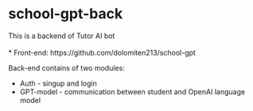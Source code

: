 # school-gpt-back

</hr>
This is a backend of Tutor AI bot
<br>
<br>
* Front-end: https://github.com/dolomiten213/school-gpt

Back-end contains of two modules:
* Auth - singup and login
* GPT-model - communication between student and OpenAI language model
